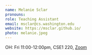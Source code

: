 ```yaml
---
name: Melanie Sclar
pronouns: 
role: Teaching Assistant
email: msclar@cs.washington.edu
website: https://msclar.github.io/
photo: melanie.jpeg
---
```


OH: Fri 11:00-12:00pm, CSE1 220, [Zoom](https://washington.zoom.us/j/99281990261)
